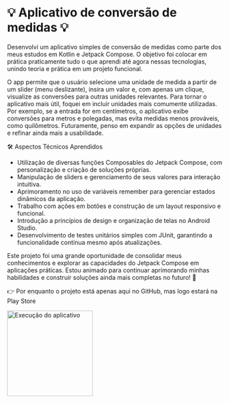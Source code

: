# 💡 Aplicativo de conversão de medidas 💡

Desenvolvi um aplicativo simples de conversão de medidas como parte dos meus estudos em Kotlin e Jetpack Compose. O objetivo foi colocar em prática praticamente tudo o que aprendi até agora nessas tecnologias, unindo teoria e prática em um projeto funcional.

O app permite que o usuário selecione uma unidade de medida a partir de um slider (menu deslizante), insira um valor e, com apenas um clique, visualize as conversões para outras unidades relevantes. Para tornar o aplicativo mais útil, foquei em incluir unidades mais comumente utilizadas. Por exemplo, se a entrada for em centímetros, o aplicativo exibe conversões para metros e polegadas, mas evita medidas menos prováveis, como quilômetros. Futuramente, penso em expandir as opções de unidades e refinar ainda mais a usabilidade.

🛠 Aspectos Técnicos Aprendidos
- Utilização de diversas funções Composables do Jetpack Compose, com personalização e criação de soluções próprias.
- Manipulação de sliders e gerenciamento de seus valores para interação intuitiva.
- Aprimoramento no uso de variáveis remember para gerenciar estados dinâmicos da aplicação.
- Trabalho com ações em botões e construção de um layout responsivo e funcional.
- Introdução a princípios de design e organização de telas no Android Studio.
- Desenvolvimento de testes unitários simples com JUnit, garantindo a funcionalidade contínua mesmo após atualizações.

Este projeto foi uma grande oportunidade de consolidar meus conhecimentos e explorar as capacidades do Jetpack Compose em aplicações práticas. Estou animado para continuar aprimorando minhas habilidades e construir soluções ainda mais completas no futuro! 🚀

👉 Por enquanto o projeto está apenas aqui no GitHub, mas logo estará na Play Store

<img src="appUnitConverter.gif" alt="Execução do aplicativo" width="200"/>
